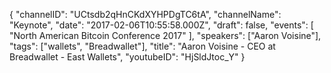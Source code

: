 {
    "channelID": "UCtsdb2qHnCKdXYHPDgTC6tA",
    "channelName": "Keynote",
    "date": "2017-02-06T10:55:58.000Z",
    "draft": false,
    "events": [
        "North American Bitcoin Conference 2017"
    ],
    "speakers": ["Aaron Voisine"],
    "tags": ["wallets", "Breadwallet"],
    "title": "Aaron Voisine - CEO at Breadwallet - East Wallets",
    "youtubeID": "HjSldJtoc_Y"
}
